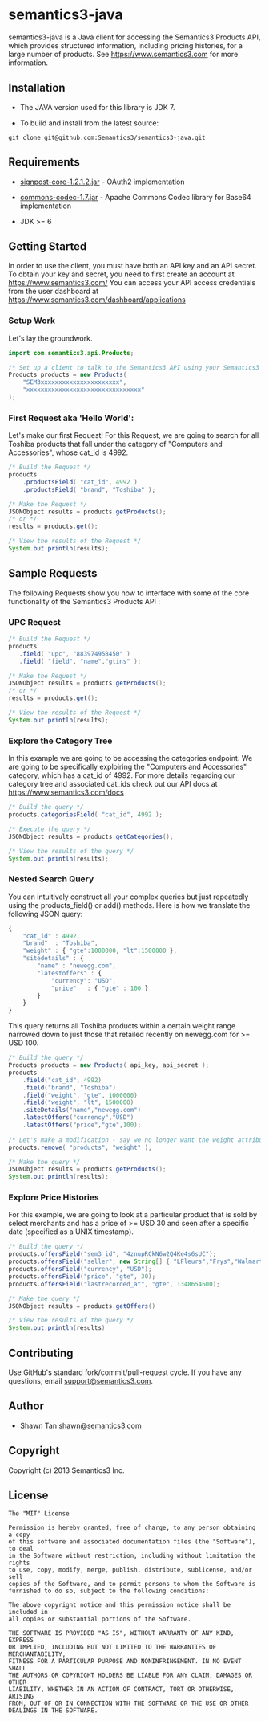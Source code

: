 # semantics3-java
semantics3-java is a Java client for accessing the Semantics3 Products API, which provides structured information, including pricing histories, for a large number of products.
See https://www.semantics3.com for more information.

## Installation
* The JAVA version used for this library is JDK 7. 

* To build and install from the latest source:

```git clone git@github.com:Semantics3/semantics3-java.git```

## Requirements
* [signpost-core-1.2.1.2.jar](https://oauth-signpost.googlecode.com/files/signpost-core-1.2.1.2.jar) - OAuth2 implementation
  
* [commons-codec-1.7.jar](http://repo1.maven.org/maven2/commons-codec/commons-codec/1.7/commons-codec-1.7.jar) - Apache Commons Codec library for Base64 implementation

* JDK >= 6

## Getting Started

In order to use the client, you must have both an API key and an API secret. To obtain your key and secret, you need to first create an account at
https://www.semantics3.com/
You can access your API access credentials from the user dashboard at https://www.semantics3.com/dashboard/applications

### Setup Work

Let's lay the groundwork.

```java
import com.semantics3.api.Products;

/* Set up a client to talk to the Semantics3 API using your Semantics3 API Credentials */
Products products = new Products(
	"SEM3xxxxxxxxxxxxxxxxxxxxxx",
	"xxxxxxxxxxxxxxxxxxxxxxxxxxxxxxxx"
);
```

### First Request aka 'Hello World':

Let's make our first Request! For this Request, we are going to search for all Toshiba products that fall under the category of "Computers and Accessories", whose cat_id is 4992. 

```java
/* Build the Request */
products
    .productsField( "cat_id", 4992 )
    .productsField( "brand", "Toshiba" );

/* Make the Request */
JSONObject results = products.getProducts();
/* or */
results = products.get();

/* View the results of the Request */
System.out.println(results);
```

## Sample Requests

The following Requests show you how to interface with some of the core functionality of the Semantics3 Products API :

 ### UPC Request

 ```java
/* Build the Request */
products
	.field( "upc", "883974958450" )
	.field( "field", "name","gtins" );

/* Make the Request */
JSONObject results = products.getProducts();
/* or */
results = products.get();

/* View the results of the Request */
System.out.println(results);
```

 


### Explore the Category Tree

In this example we are going to be accessing the categories endpoint. We are going to be specifically exploiring the "Computers and Accessories" category, which has a cat_id of 4992. For more details regarding our category tree and associated cat_ids check out our API docs at https://www.semantics3.com/docs

```java
/* Build the query */
products.categoriesField( "cat_id", 4992 );

/* Execute the query */
JSONObject results = products.getCategories();

/* View the results of the query */
System.out.println(results);
```

### Nested Search Query

You can intuitively construct all your complex queries but just repeatedly using the products_field() or add() methods.
Here is how we translate the following JSON query:

```javascript
{
	"cat_id" : 4992, 
	"brand"  : "Toshiba",
	"weight" : { "gte":1000000, "lt":1500000 },
	"sitedetails" : {
		"name" : "newegg.com",
		"latestoffers" : {
			"currency": "USD",
			"price"   : { "gte" : 100 } 
		}
	}
}
```


This query returns all Toshiba products within a certain weight range narrowed down to just those that retailed recently on newegg.com for >= USD 100.

```java
/* Build the query */
Products products = new Products( api_key, api_secret );
products
	.field("cat_id", 4992)
	.field("brand", "Toshiba")
	.field("weight", "gte", 1000000)
	.field("weight", "lt", 1500000)
	.siteDetails("name","newegg.com")
	.latestOffers("currency","USD")
	.latestOffers("price","gte",100);
	
/* Let's make a modification - say we no longer want the weight attribute */
products.remove( "products", "weight" );

/* Make the query */
JSONObject results = products.getProducts();
System.out.println(results);
```



### Explore Price Histories
For this example, we are going to look at a particular product that is sold by select merchants and has a price of >= USD 30 and seen after a specific date (specified as a UNIX timestamp).

```java
/* Build the query */
products.offersField("sem3_id", "4znupRCkN6w2Q4Ke4s6sUC");
products.offersField("seller", new String[] { "LFleurs","Frys","Walmart" });
products.offersField("currency", "USD");
products.offersField("price", "gte", 30);
products.offersField("lastrecorded_at", "gte", 1348654600);

/* Make the query */
JSONObject results = products.getOffers()

/* View the results of the query */
System.out.println(results)
```



## Contributing
Use GitHub's standard fork/commit/pull-request cycle.  If you have any questions, email <support@semantics3.com>.

## Author

* Shawn Tan <shawn@semantics3.com>

## Copyright

Copyright (c) 2013 Semantics3 Inc.

## License

    The "MIT" License
    
    Permission is hereby granted, free of charge, to any person obtaining a copy
    of this software and associated documentation files (the "Software"), to deal
    in the Software without restriction, including without limitation the rights
    to use, copy, modify, merge, publish, distribute, sublicense, and/or sell
    copies of the Software, and to permit persons to whom the Software is
    furnished to do so, subject to the following conditions:
    
    The above copyright notice and this permission notice shall be included in
    all copies or substantial portions of the Software.
    
    THE SOFTWARE IS PROVIDED "AS IS", WITHOUT WARRANTY OF ANY KIND, EXPRESS
    OR IMPLIED, INCLUDING BUT NOT LIMITED TO THE WARRANTIES OF MERCHANTABILITY,
    FITNESS FOR A PARTICULAR PURPOSE AND NONINFRINGEMENT. IN NO EVENT SHALL
    THE AUTHORS OR COPYRIGHT HOLDERS BE LIABLE FOR ANY CLAIM, DAMAGES OR OTHER
    LIABILITY, WHETHER IN AN ACTION OF CONTRACT, TORT OR OTHERWISE, ARISING
    FROM, OUT OF OR IN CONNECTION WITH THE SOFTWARE OR THE USE OR OTHER
    DEALINGS IN THE SOFTWARE.


